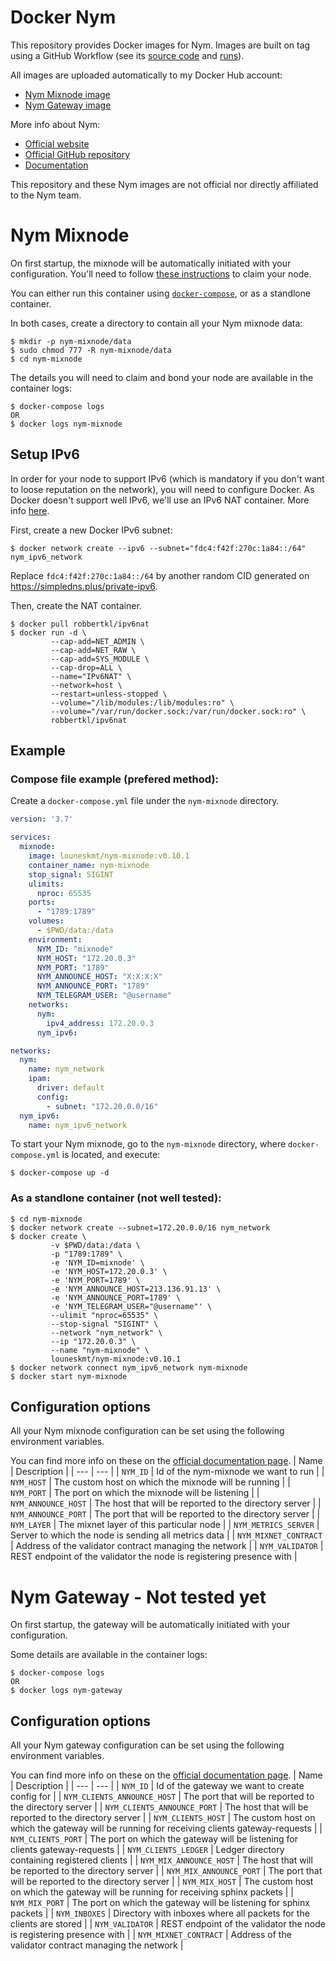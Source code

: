 # Docker Nym

This repository provides Docker images for Nym. Images are built on tag using a GitHub Workflow (see its [source code](https://github.com/louneskmt/docker-nym/blob/main/.github/workflows/on-tag.yml) and [runs](https://github.com/louneskmt/docker-nym/actions)).

All images are uploaded automatically to my Docker Hub account:
- [Nym Mixnode image](https://hub.docker.com/repository/docker/louneskmt/nym-mixnode)
- [Nym Gateway image](https://hub.docker.com/repository/docker/louneskmt/nym-gateway)

More info about Nym:
- [Official website](https://nymtech.net)
- [Official GitHub repository](https://github.com/nymtech/nym)
- [Documentation](https://nymtech.net/docs/overview/)

This repository and these Nym images are not official nor directly affiliated to the Nym team.

# Nym Mixnode
On first startup, the mixnode will be automatically initiated with your configuration. You'll need to follow [these instructions](https://nymtech.net/docs/run-nym-nodes/mixnodes/#claim-your-mixnode-in-telegram-so-you-can-get-tokens) to claim your node.

You can either run this container using [`docker-compose`](https://docs.docker.com/compose/install/), or as a standlone container.

In both cases, create a directory to contain all your Nym mixnode data:
```shell
$ mkdir -p nym-mixnode/data
$ sudo chmod 777 -R nym-mixnode/data
$ cd nym-mixnode
```

The details you will need to claim and bond your node are available in the container logs:
```shell
$ docker-compose logs
OR
$ docker logs nym-mixnode
```

## Setup IPv6
In order for your node to support IPv6 (which is mandatory if you don't want to loose reputation on the network), you will need to configure Docker. As Docker doesn't support well IPv6, we'll use an IPv6 NAT container. More info [here](https://github.com/robbertkl/docker-ipv6nat).

First, create a new Docker IPv6 subnet:

```shell
$ docker network create --ipv6 --subnet="fdc4:f42f:270c:1a84::/64" nym_ipv6_network
```

Replace `fdc4:f42f:270c:1a84::/64` by another random CID generated on
https://simpledns.plus/private-ipv6.

Then, create the NAT container.

```shell
$ docker pull robbertkl/ipv6nat
$ docker run -d \
         --cap-add=NET_ADMIN \
         --cap-add=NET_RAW \
         --cap-add=SYS_MODULE \
         --cap-drop=ALL \
         --name="IPv6NAT" \
         --network=host \
         --restart=unless-stopped \
         --volume="/lib/modules:/lib/modules:ro" \
         --volume="/var/run/docker.sock:/var/run/docker.sock:ro" \
         robbertkl/ipv6nat
```

## Example

### Compose file example (prefered method):
Create a `docker-compose.yml` file under the `nym-mixnode` directory.

```yml
version: '3.7'

services:
  mixnode:
    image: louneskmt/nym-mixnode:v0.10.1
    container_name: nym-mixnode
    stop_signal: SIGINT
    ulimits:
      nproc: 65535
    ports:
      - "1789:1789"
    volumes:
      - $PWD/data:/data
    environment:
      NYM_ID: "mixnode"
      NYM_HOST: "172.20.0.3"
      NYM_PORT: "1789"
      NYM_ANNOUNCE_HOST: "X:X:X:X"
      NYM_ANNOUNCE_PORT: "1789"
      NYM_TELEGRAM_USER: "@username"
    networks:
      nym:
        ipv4_address: 172.20.0.3
      nym_ipv6:

networks:
  nym:
    name: nym_network
    ipam:
      driver: default
      config:
        - subnet: "172.20.0.0/16"
  nym_ipv6:
    name: nym_ipv6_network
```

To start your Nym mixnode, go to the `nym-mixnode` directory, where `docker-compose.yml` is located, and execute:

```shell
$ docker-compose up -d
```

### As a standlone container (not well tested):
```shell
$ cd nym-mixnode
$ docker network create --subnet=172.20.0.0/16 nym_network
$ docker create \
         -v $PWD/data:/data \
         -p "1789:1789" \
         -e 'NYM_ID=mixnode' \
         -e 'NYM_HOST=172.20.0.3' \
         -e 'NYM_PORT=1789' \
         -e 'NYM_ANNOUNCE_HOST=213.136.91.13' \
         -e 'NYM_ANNOUNCE_PORT=1789' \
         -e 'NYM_TELEGRAM_USER="@username"' \
         --ulimit "nproc=65535" \
         --stop-signal "SIGINT" \
         --network "nym_network" \
         --ip "172.20.0.3" \
         --name "nym-mixnode" \
         louneskmt/nym-mixnode:v0.10.1
$ docker network connect nym_ipv6_network nym-mixnode
$ docker start nym-mixnode
```

## Configuration options
All your Nym mixnode configuration can be set using the following environment variables.

You can find more info on these on the [official documentation page](https://nymtech.net/docs/run-nym-nodes/mixnodes/).
| Name                | Description |
| ---                 | --- |
| `NYM_ID`              | Id of the nym-mixnode we want to run |
| `NYM_HOST`            | The custom host on which the mixnode will be running |
| `NYM_PORT`            | The port on which the mixnode will be listening |
| `NYM_ANNOUNCE_HOST`   | The host that will be reported to the directory server |
| `NYM_ANNOUNCE_PORT`   | The port that will be reported to the directory server |
| `NYM_LAYER`          | The mixnet layer of this particular node |
| `NYM_METRICS_SERVER`  | Server to which the node is sending all metrics data |
| `NYM_MIXNET_CONTRACT` | Address of the validator contract managing the network |
| `NYM_VALIDATOR`       | REST endpoint of the validator the node is registering presence with |

# Nym Gateway - Not tested yet
On first startup, the gateway will be automatically initiated with your configuration.

Some details are available in the container logs:
```
$ docker-compose logs
OR
$ docker logs nym-gateway
```

## Configuration options
All your Nym gateway configuration can be set using the following environment variables.

You can find more info on these on the [official documentation page](https://nymtech.net/docs/run-nym-nodes/gateways/).
| Name                        | Description |
| ---                         | --- |
| `NYM_ID`                    | Id of the gateway we want to create config for |
| `NYM_CLIENTS_ANNOUNCE_HOST` | The port that will be reported to the directory server |
| `NYM_CLIENTS_ANNOUNCE_PORT` | The host that will be reported to the directory server |
| `NYM_CLIENTS_HOST`          | The custom host on which the gateway will be running for receiving clients gateway-requests |
| `NYM_CLIENTS_PORT`          | The port on which the gateway will be listening for clients gateway-requests |
| `NYM_CLIENTS_LEDGER`        | Ledger directory containing registered clients |
| `NYM_MIX_ANNOUNCE_HOST`     | The host that will be reported to the directory server |
| `NYM_MIX_ANNOUNCE_PORT`     | The port that will be reported to the directory server |
| `NYM_MIX_HOST`              | The custom host on which the gateway will be running for receiving sphinx packets |
| `NYM_MIX_PORT`              | The port on which the gateway will be listening for sphinx packets |
| `NYM_INBOXES`               | Directory with inboxes where all packets for the clients are stored |
| `NYM_VALIDATOR`             | REST endpoint of the validator the node is registering presence with |
| `NYM_MIXNET_CONTRACT` | Address of the validator contract managing the network |
